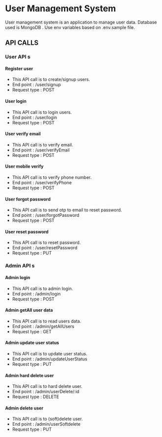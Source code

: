 
# User Management System
User management system is an application to manage user data. Database used is MongoDB .
Use env variables based on .env.sample file.

##  API CALLS


### User API s

#### Register user
- This API call is to create/signup users.
- End point : /user/signup 
- Request type : POST


#### User login
- This API call is to login users.
- End point : /user/login 
- Request type : POST


#### User verify email
- This API call is to verify email.
- End point : /user/verifyEmail 
- Request type : POST

#### User mobile verify
- This  API call is to verify phone number.
- End point : /user/verifyPhone 
- Request type : POST


#### User forgot password
- This API call is to send otp to email to reset password.
- End point : /user/forgotPassword 
- Request type : POST

#### User reset password
- This API call is to reset password.
- End point : /user/resetPassword 
- Request type : PUT
  


### Admin API s


#### Admin login
- This API call is to admin login.
- End point : /admin/login 
- Request type : POST

#### Admin getAll user data
- This API call is to read users data.
- End point : /admin/getAllUsers 
- Request type : GET

#### Admin update user status
- This API call is to update user status.
- End point : /admin/updateUserStatus 
- Request type : PUT

#### Admin hard delete user 
- This API call is to hard delete user.
- End point : /admin/userDelete/:id 
- Request type : DELETE

#### Admin delete user
- This API call is to (soft)delete user.
- End point : /admin/userSoftdelete 
- Request type : PUT
